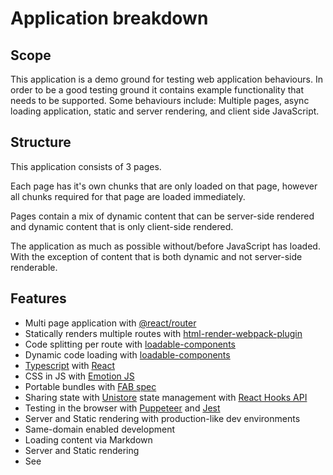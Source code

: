 # Application breakdown

## Scope

This application is a demo ground for testing web application
behaviours. In order to be a good testing ground it contains example
functionality that needs to be supported. Some behaviours include:
Multiple pages, async loading application, static and server
rendering, and client side JavaScript.

## Structure

This application consists of 3 pages.

Each page has it's own chunks that are only loaded on that page, however all chunks required for that page are loaded immediately.

Pages contain a mix of dynamic content that can be server-side rendered and dynamic content that is only client-side rendered.

The application as much as possible without/before JavaScript has loaded. With the exception of content that is both dynamic and not server-side renderable.

## Features

- Multi page application with [@react/router](https://github.com/reach/router)
- Statically renders multiple routes with [html-render-webpack-plugin](https://github.com/jahredhope/html-render-webpack-plugin)
- Code splitting per route with [loadable-components](https://github.com/smooth-code/loadable-components)
- Dynamic code loading with [loadable-components](https://github.com/smooth-code/loadable-components)
- [Typescript](https://www.typescriptlang.org/docs/handbook/react-&-webpack.html) with [React](https://reactjs.org/)
- CSS in JS with [Emotion JS](https://github.com/emotion-js/emotion)
- Portable bundles with [FAB spec](https://github.com/fab-spec/fab)
- Sharing state with [Unistore](https://github.com/developit/unistore) state management with [React Hooks API](https://github.com/jahredhope/react-unistore)
- Testing in the browser with [Puppeteer](https://github.com/GoogleChrome/puppeteer) and [Jest](https://jestjs.io/)
- Server and Static rendering with production-like dev environments
- Same-domain enabled development
- Loading content via Markdown
- Server and Static rendering
- See

